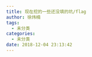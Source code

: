 ```yaml
---
title: 现在挖的一些还没填的坑/flag
author: 徐炜楠
tags:
  - 未分类
categories:
  - 未分类
date: 2018-12-04 23:13:42
---
```



